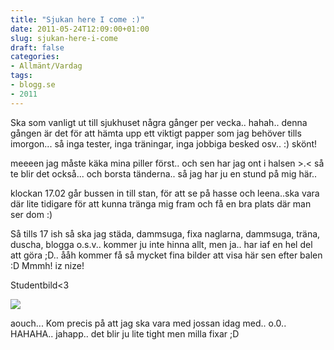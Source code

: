 ```yaml
---
title: "Sjukan here I come :)"
date: 2011-05-24T12:09:00+01:00
slug: sjukan-here-i-come
draft: false
categories:
- Allmänt/Vardag
tags:
- blogg.se
- 2011
---
```

Ska som vanligt ut till sjukhuset några gånger per vecka.. hahah.. denna gången är det för att hämta upp ett viktigt papper som jag behöver tills imorgon... så inga tester, inga träningar, inga jobbiga besked osv.. :) skönt!  
  
meeeen jag måste käka mina piller först.. och sen har jag ont i halsen >.< så te blir det också... och borsta tänderna.. så jag har ju en stund på mig här..  
  
klockan 17.02 går bussen in till stan, för att se på hasse och leena..ska vara där lite tidigare för att kunna tränga mig fram och få en bra plats där man ser dom :)  
  
Så tills 17 ish så ska jag städa, dammsuga, fixa naglarna, dammsuga, träna, duscha, blogga o.s.v.. kommer ju inte hinna allt, men ja.. har iaf en hel del att göra ;D.. ååh kommer få så mycket fina bilder att visa här sen efter balen :D Mmmh! iz nize!  
  
Studentbild<3  
  
![](/assets/images/blogg.se/utspringdans_149482708.jpg)  
  
  
aouch... Kom precis på att jag ska vara med jossan idag med.. o.0.. HAHAHA.. jahapp.. det blir ju lite tight men milla fixar ;D